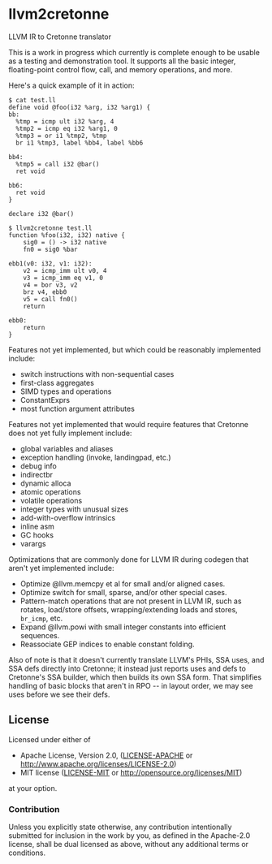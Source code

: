 # llvm2cretonne
LLVM IR to Cretonne translator

This is a work in progress which currently is complete enough to be usable as a
testing and demonstration tool. It supports all the basic integer, floating-point
control flow, call, and memory operations, and more.

Here's a quick example of it in action:

```
$ cat test.ll
define void @foo(i32 %arg, i32 %arg1) {
bb:
  %tmp = icmp ult i32 %arg, 4
  %tmp2 = icmp eq i32 %arg1, 0
  %tmp3 = or i1 %tmp2, %tmp
  br i1 %tmp3, label %bb4, label %bb6

bb4:
  %tmp5 = call i32 @bar()
  ret void

bb6:
  ret void
}

declare i32 @bar()

$ llvm2cretonne test.ll
function %foo(i32, i32) native {
    sig0 = () -> i32 native
    fn0 = sig0 %bar

ebb1(v0: i32, v1: i32):
    v2 = icmp_imm ult v0, 4
    v3 = icmp_imm eq v1, 0
    v4 = bor v3, v2
    brz v4, ebb0
    v5 = call fn0()
    return

ebb0:
    return
}
```

Features not yet implemented, but which could be reasonably implemented include:
 - switch instructions with non-sequential cases
 - first-class aggregates
 - SIMD types and operations
 - ConstantExprs
 - most function argument attributes

Features not yet implemented that would require features that Cretonne does not
yet fully implement include:
 - global variables and aliases
 - exception handling (invoke, landingpad, etc.)
 - debug info
 - indirectbr
 - dynamic alloca
 - atomic operations
 - volatile operations
 - integer types with unusual sizes
 - add-with-overflow intrinsics
 - inline asm
 - GC hooks
 - varargs

Optimizations that are commonly done for LLVM IR during codegen that aren't yet
implemented include:
 - Optimize @llvm.memcpy et al for small and/or aligned cases.
 - Optimize switch for small, sparse, and/or other special cases.
 - Pattern-match operations that are not present in LLVM IR, such as
   rotates, load/store offsets, wrapping/extending loads and stores,
   `br_icmp`, etc.
 - Expand @llvm.powi with small integer constants into efficient sequences.
 - Reassociate GEP indices to enable constant folding.

Also of note is that it doesn't currently translate LLVM's PHIs, SSA uses, and
SSA defs directly into Cretonne; it instead just reports uses and defs to
Cretonne's SSA builder, which then builds its own SSA form. That simplifies
handling of basic blocks that aren't in RPO -- in layout order, we may see uses
before we see their defs.

## License

Licensed under either of

 * Apache License, Version 2.0, ([LICENSE-APACHE](LICENSE-APACHE) or http://www.apache.org/licenses/LICENSE-2.0)
 * MIT license ([LICENSE-MIT](LICENSE-MIT) or http://opensource.org/licenses/MIT)

at your option.

### Contribution

Unless you explicitly state otherwise, any contribution intentionally submitted
for inclusion in the work by you, as defined in the Apache-2.0 license, shall be dual licensed as above, without any
additional terms or conditions.
